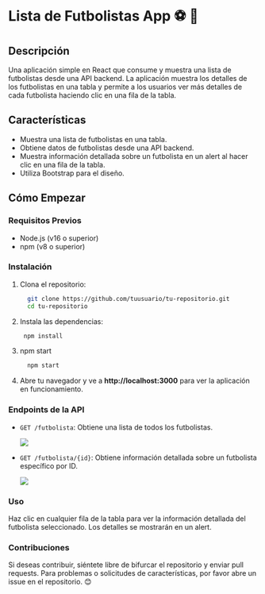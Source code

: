 # Lista de Futbolistas App ⚽  🚀 

## Descripción

Una aplicación simple en React que consume y muestra una lista de futbolistas desde una API backend. 
La aplicación muestra los detalles de los futbolistas en una tabla y permite a los usuarios ver más detalles de cada futbolista haciendo clic en una fila de la tabla.

## Características

- Muestra una lista de futbolistas en una tabla.
- Obtiene datos de futbolistas desde una API backend.
- Muestra información detallada sobre un futbolista en un alert al hacer clic en una fila de la tabla.
- Utiliza Bootstrap para el diseño.

## Cómo Empezar

### Requisitos Previos

- Node.js (v16 o superior)
- npm (v8 o superior)

### Instalación

1. Clona el repositorio:
   ```bash
     git clone https://github.com/tuusuario/tu-repositorio.git
     cd tu-repositorio
   ```
   
2. Instala las dependencias:
    ```bash
     npm install
    ```
    
3. npm start
   
   ```bash
     npm start
    ```

4. Abre tu navegador y ve a **http://localhost:3000** para ver la aplicación en funcionamiento.

### Endpoints de la API

* `GET /futbolista`: Obtiene una lista de todos los futbolistas.
  
  ![](img/lista-futbolista.jpeg)
  
* `GET /futbolista/{id}`: Obtiene información detallada sobre un futbolista específico por ID.
  
  ![](img/alert-image.jpeg)

### Uso
Haz clic en cualquier fila de la tabla para ver la información detallada del futbolista seleccionado. Los detalles se mostrarán en un alert.

### Contribuciones
Si deseas contribuir, siéntete libre de bifurcar el repositorio y enviar pull requests. Para problemas o solicitudes de características, por favor abre un issue en el repositorio. 😊 
